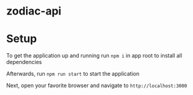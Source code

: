 # zodiac-api

# Setup

To get the application up and running run `npm i` in app root to install all dependencies

Afterwards, run `npm run start` to start the application

Next, open your favorite browser and navigate to `http://localhost:3000`

